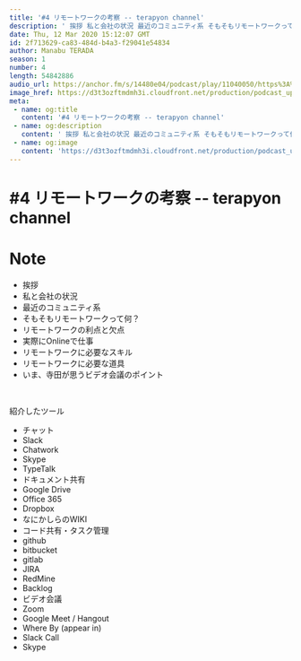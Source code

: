 ```yaml
---
title: '#4 リモートワークの考察 -- terapyon channel'
description: ' 挨拶 私と会社の状況 最近のコミュニティ系 そもそもリモートワークって何？ リモートワークの利点と欠点 実際にOnlineで仕事 リモートワークに必要なスキル リモートワークに必要な道具 いま、寺田'
date: Thu, 12 Mar 2020 15:12:07 GMT
id: 2f713629-ca83-484d-b4a3-f29041e54834
author: Manabu TERADA
season: 1
number: 4
length: 54842886
audio_url: https://anchor.fm/s/14480e04/podcast/play/11040050/https%3A%2F%2Fd3ctxlq1ktw2nl.cloudfront.net%2Fstaging%2F2020-03-12%2F72093fcd37838dd99cf44b84d73d6c65.m4a
image_href: https://d3t3ozftmdmh3i.cloudfront.net/production/podcast_uploaded/3302665/3302665-1582446732992-f3e5401da36c1.jpg
meta:
 - name: og:title
   content: '#4 リモートワークの考察 -- terapyon channel'
 - name: og:description
   content: ' 挨拶 私と会社の状況 最近のコミュニティ系 そもそもリモートワークって何？ リモートワークの利点と欠点 実際にOnlineで仕事 リモートワークに必要なスキル リモートワークに必要な道具 いま、寺田'
 - name: og:image
   content: 'https://d3t3ozftmdmh3i.cloudfront.net/production/podcast_uploaded/3302665/3302665-1582446732992-f3e5401da36c1.jpg'
---
```

# #4 リモートワークの考察 -- terapyon channel

<DisplayDate :dateStr="'Thu, 12 Mar 2020 15:12:07 GMT'" />
<DisplaySeason :season="1" :topic="4" />


# Note

<ul>
 <li>挨拶</li>
 <li>私と会社の状況</li>
  <li>最近のコミュニティ系</li>
  <li>そもそもリモートワークって何？</li>
  <li>リモートワークの利点と欠点</li>
  <li>実際にOnlineで仕事</li>
  <li>リモートワークに必要なスキル</li>
  <li>リモートワークに必要な道具</li>
  <li>いま、寺田が思うビデオ会議のポイント</li>
</ul>
<p><br></p>
<p>紹介したツール</p>
<ul>
  <li>チャット</li>
  <li>Slack</li>
  <li>Chatwork</li>
  <li>Skype</li>
  <li>TypeTalk</li>
  <li>ドキュメント共有</li>
  <li>Google Drive</li>
  <li>Office 365</li>
  <li>Dropbox</li>
  <li>なにかしらのWIKI</li>
  <li>コード共有・タスク管理</li>
  <li>github</li>
  <li>bitbucket</li>
  <li>gitlab</li>
  <li>JIRA</li>
  <li>RedMine</li>
  <li>Backlog</li>
  <li>ビデオ会議</li>
  <li>Zoom</li>
  <li>Google Meet / Hangout</li>
  <li>Where By (appear in)</li>
  <li>Slack Call</li>
  <li>Skype</li>
</ul>
<p><br></p>



<a-player 
:options="{
  audio: [
    {
        name: '#4 リモートワークの考察 -- terapyon channel',
        artist: 'terapyon',
        url: 'https://anchor.fm/s/14480e04/podcast/play/11040050/https%3A%2F%2Fd3ctxlq1ktw2nl.cloudfront.net%2Fstaging%2F2020-03-12%2F72093fcd37838dd99cf44b84d73d6c65.m4a',
        cover: 'https://d3t3ozftmdmh3i.cloudfront.net/production/podcast_uploaded/3302665/3302665-1582446732992-f3e5401da36c1.jpg'
    }
    ]
}"
/>

